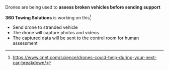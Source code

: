 Drones are being used to **assess broken vehicles before sending support**

**360 Towing Solutions** is working on this[^1]
- Send drone to stranded vehicle 
- The drone will capture photos and videos
- The captured data will be sent to the control room for human assessment

[^1]: https://www.cnet.com/science/drones-could-help-during-your-next-car-breakdown/